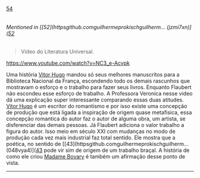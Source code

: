 [54](https://github.com/guilhermeprokisch/guilherme/issues/54) 
###### 

 


###### Mentioned in [[52](httpsgithub.comguilhermeprokischguilherm... (jzmi7xn)]([52](httpsgithub.comguilhermeprokischguilherm...%20(jzmi7xn).md)  
 > Video do Literatura Universal.

https://www.youtube.com/watch?v=NC3_e-Acvpk

Uma história
[Vitor Hugo](Vitor-Hugo) mandou  só seus melhores manuscritos para a Biblioteca Nacional da França, escondendo todo os demais rascunhos que mostravam o esforço e o trabalho para fazer seus livros. Enquanto Flaubert não escondeu esse esforço de trabalho. A Professora Veronica nesse video dá uma explicação super interessante comparando essas duas atitudes. [Vitor Hugo](Vitor-Hugo) é um escritor do romantismo e por isso existe uma concepção de produção que está ligada a inspiração de origem quase metafisica, essa concepção romantica do autor faz o autor de alguma obra, um artista, se disferenciar das demais pessoas. Já Flaubert adiciona o valor trabalho a figura do autor. Isso meio em século XXI com mudanças no modo de produção cada vez mais industrial faz total sentido. Ele mostra que a poética, no sentido de [[43](httpsgithub.comguilhermeprokischguilherm... (048vya4)]([43](httpsgithub.comguilhermeprokischguilherm...%20(048vya4).md) pode vir sim de origem de um trabalho braçal. A história de como ele criou [Madame Bovary](Madame-Bovary)  é também um afirmação desse ponto de vista.

-------------------------------------------------------------------------------


